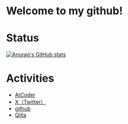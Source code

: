 <h1>Welcome to my github!</h1>

# Status
[![Anurag's GitHub stats](https://github-readme-stats.vercel.app/api?username=nozomuorita&theme=merko&show_icons=true)](https://github.com/anuraghazra/github-readme-stats)

<h1>Activities</h1>
    <ul>
        <li><a href='https://atcoder.jp/users/nzm_ort'>AtCoder</a></li>
        <li><a href='https://twitter.com/account_0818'>X（Twitter）</a></li>
        <li><a href='https://github.com/nozomuorita'>github</a></li>
        <li><a href='https://qiita.com/nzmort1'>Qiita</a></li>
    </ul>